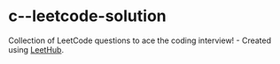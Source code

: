 # c--leetcode-solution
Collection of LeetCode questions to ace the coding interview! - Created using [LeetHub](https://github.com/QasimWani/LeetHub).
